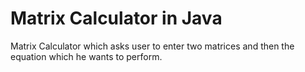# Matrix Calculator in Java
Matrix Calculator which asks user to enter two matrices and then the equation which he wants to perform.
